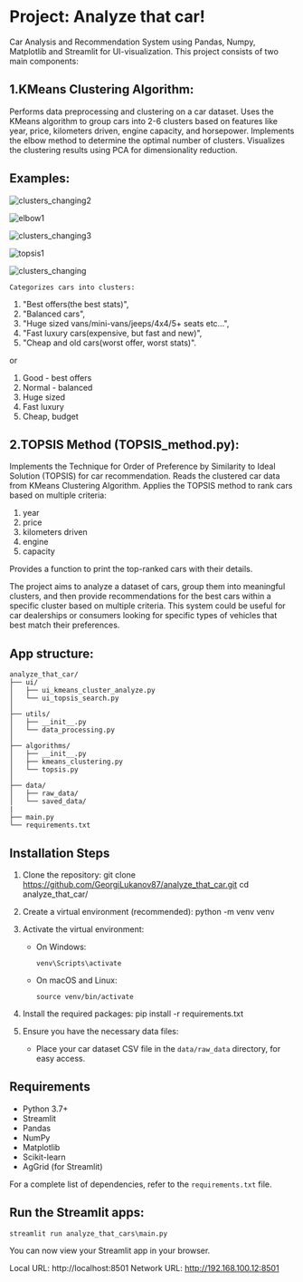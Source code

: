 # Project: Analyze that car!

Car Analysis and Recommendation System using Pandas, Numpy, Matplotlib and Streamlit for UI-visualization.
This project consists of two main components:

## 1.KMeans Clustering Algorithm:

Performs data preprocessing and clustering on a car dataset.
Uses the KMeans algorithm to group cars into 2-6 clusters based on
features like year, price, kilometers driven, engine capacity, and horsepower.
Implements the elbow method to determine the optimal number of clusters.
Visualizes the clustering results using PCA for dimensionality reduction.

## Examples:
![clusters_changing2](https://github.com/user-attachments/assets/1dd2e0f8-d451-4a6b-8a20-1a6f9b647579)

![elbow1](https://github.com/user-attachments/assets/28990845-e789-4ff3-8e2e-7567e9c94bb0)

![clusters_changing3](https://github.com/user-attachments/assets/2e12fd85-c408-48d0-83aa-db85f863fd9c)


![topsis1](https://github.com/user-attachments/assets/2337f7c6-82d7-4f3c-b015-e3b66580fae5)

![clusters_changing](https://github.com/user-attachments/assets/286e45a7-c795-4ec6-b996-86e27afecdc5)





    Categorizes cars into clusters:

1. "Best offers(the best stats)",
2. "Balanced cars",
3. "Huge sized vans/mini-vans/jeeps/4x4/5+ seats etc...",
4. "Fast luxury cars(expensive, but fast and new)",
5. "Cheap and old cars(worst offer, worst stats)".

or

1. Good - best offers
2. Normal - balanced
3. Huge sized
4. Fast luxury
5. Cheap, budget

## 2.TOPSIS Method (TOPSIS_method.py):

Implements the Technique for Order of Preference by Similarity to Ideal Solution (TOPSIS) for car recommendation.
Reads the clustered car data from KMeans Clustering Algorithm.
Applies the TOPSIS method to rank cars based on multiple criteria:

1. year
2. price
3. kilometers driven
4. engine
5. capacity

Provides a function to print the top-ranked cars with their details.

The project aims to analyze a dataset of cars, group them into meaningful clusters,
and then provide recommendations for
the best cars within a specific cluster based on multiple criteria.
This system could be useful for car dealerships or consumers
looking for specific types of vehicles that best match their preferences.

## App structure:

    analyze_that_car/
    ├── ui/
    │   ├── ui_kmeans_cluster_analyze.py
    │   └── ui_topsis_search.py
    │
    ├── utils/
    │   ├── __init__.py
    │   └── data_processing.py
    │
    ├── algorithms/
    │   ├── __init__.py
    │   ├── kmeans_clustering.py
    │   └── topsis.py
    │
    ├── data/
    │   ├── raw_data/
    │   └── saved_data/
    |
    ├── main.py
    └── requirements.txt

## Installation Steps

1. Clone the repository:
   git clone https://github.com/GeorgiLukanov87/analyze_that_car.git
   cd analyze_that_car/

2. Create a virtual environment (recommended):
   python -m venv venv

3. Activate the virtual environment:
    - On Windows:
      ```
      venv\Scripts\activate
      ```
    - On macOS and Linux:
      ```
      source venv/bin/activate
      ```

4. Install the required packages:
   pip install -r requirements.txt

5. Ensure you have the necessary data files:
    - Place your car dataset CSV file in the `data/raw_data` directory, for easy access.

## Requirements

- Python 3.7+
- Streamlit
- Pandas
- NumPy
- Matplotlib
- Scikit-learn
- AgGrid (for Streamlit)

For a complete list of dependencies, refer to the `requirements.txt` file.

## Run the Streamlit apps:

    streamlit run analyze_that_cars\main.py

You can now view your Streamlit app in your browser.

Local URL: http://localhost:8501
Network URL: http://192.168.100.12:8501

